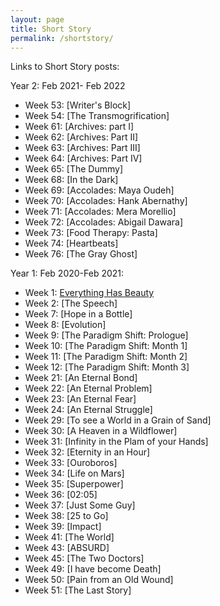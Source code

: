 ```yaml
---
layout: page
title: Short Story
permalink: /shortstory/
---
```

Links to Short Story posts: 
<!-- <p class="message">
  Hey there! This page is included as an example. Feel free to customize it for your own use upon downloading. Carry on!
</p> -->
Year 2: Feb 2021- Feb 2022
- Week 53: [Writer's Block]
- Week 54: [The Transmogrification]
- Week 61: [Archives: part I]
- Week 62: [Archives: Part II]
- Week 63: [Archives: Part III]
- Week 64: [Archives: Part IV]
- Week 65: [The Dummy]
- Week 68: [In the Dark]
- Week 69: [Accolades: Maya Oudeh]
- Week 70: [Accolades: Hank Abernathy]
- Week 71: [Accolades: Mera Morellio]
- Week 72: [Accolades: Abigail Dawara]
- Week 73: [Food Therapy: Pasta]
- Week 74: [Heartbeats]
- Week 76: [The Gray Ghost]

Year 1: Feb 2020-Feb 2021: 
- Week 1: [Everything Has Beauty](https://mohammadkhan-3.github.io/MoStories/short%20story/2020/02/17/Week-1.html)
- Week 2: [The Speech]
- Week 7: [Hope in a Bottle]
- Week 8: [Evolution]
- Week 9: [The Paradigm Shift: Prologue]
- Week 10: [The Paradigm Shift: Month 1]
- Week 11: [The Paradigm Shift: Month 2]
- Week 12: [The Paradigm Shift: Month 3]
- Week 21: [An Eternal Bond]
- Week 22: [An Eternal Problem]
- Week 23: [An Eternal Fear] 
- Week 24: [An Eternal Struggle]
- Week 29: [To see a World in a Grain of Sand]
- Week 30: [A Heaven in a Wildflower]
- Week 31: [Infinity in the Plam of your Hands]
- Week 32: [Eternity in an Hour]
- Week 33: [Ouroboros]
- Week 34: [Life on Mars]
- Week 35: [Superpower]
- Week 36: [02:05]
- Week 37: [Just Some Guy]
- Week 38: [25 to Go]
- Week 39: [Impact]
- Week 41: [The World]
- Week 43: [ABSURD]
- Week 45: [The Two Doctors]
- Week 49: [I have become Death]
- Week 50: [Pain from an Old Wound]
- Week 51: [The Last Story]